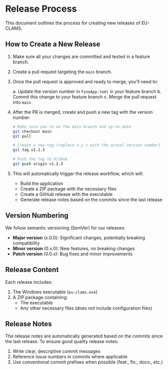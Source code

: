 # Release Process

This document outlines the process for creating new releases of EU-CLAMS.

## How to Create a New Release

1. Make sure all your changes are committed and tested in a feature branch.

2. Create a pull request targeting the `main` branch.

3. Once the pull request is approved and ready to merge, you'll need to:
   
   a. Update the version number in `FyneApp.toml` in your feature branch
   b. Commit this change to your feature branch
   c. Merge the pull request into `main`

4. After the PR is merged, create and push a new tag with the version number:

   ```bash
   # Make sure you're on the main branch and up-to-date
   git checkout main
   git pull

   # Create a new tag (replace x.y.z with the actual version number)
   git tag v1.2.3
   
   # Push the tag to GitHub
   git push origin v1.2.3
   ```

5. This will automatically trigger the release workflow, which will:
   - Build the application
   - Create a ZIP package with the necessary files
   - Create a GitHub release with the executable
   - Generate release notes based on the commits since the last release

## Version Numbering

We follow semantic versioning (SemVer) for our releases:

- **Major version** (x.0.0): Significant changes, potentially breaking compatibility
- **Minor version** (0.x.0): New features, no breaking changes
- **Patch version** (0.0.x): Bug fixes and minor improvements

## Release Content

Each release includes:

1. The Windows executable (`eu-clams.exe`)
2. A ZIP package containing:
   - The executable
   - Any other necessary files (does not include configuration files)

## Release Notes

The release notes are automatically generated based on the commits since the last release. To ensure good quality release notes:

1. Write clear, descriptive commit messages
2. Reference issue numbers in commits where applicable
3. Use conventional commit prefixes when possible (feat:, fix:, docs:, etc.)
